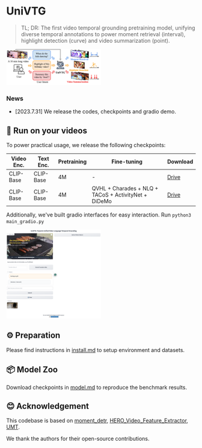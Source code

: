  # UniVTG
> TL; DR: The first video temporal grounding pretraining model, unifying diverse temporal annotations to power moment retrieval (interval), highlight detection (curve) and video summarization (point).

<img src="figures/univtg_demo.jpg" alt="UniVTG" width="50%">


### **News**
<!--  -->
- [2023.7.31] We release the codes, checkpoints and gradio demo.

## 🌟 Run on your videos
To power practical usage, we release the following checkpoints:

| Video Enc.  | Text Enc.  | Pretraining            | Fine-tuning   |  Download |
| ------------------ |  ------------------ | ------------------ | ------- | ---- |
| CLIP-Base | CLIP-Base | 4M      | -      |   [Drive](https://drive.google.com/drive/folders/1-eGata6ZPV0A1BBsZpYyIooos9yjMx2f?usp=sharing)  |
| CLIP-Base | CLIP-Base | 4M | QVHL + Charades + NLQ + TACoS + ActivityNet + DiDeMo      |  [Drive](https://drive.google.com/drive/folders/1l6RyjGuqkzfZryCC6xwTZsvjWaIMVxIO?usp=sharing)  


Additionally, we've built gradio interfaces for easy interaction. 
Run `python3 main_gradio.py`

<img src="figures/gradio.png" alt="UniVTG" width="50%">


## ⚙️ Preparation

Please find instructions in [install.md](install.md) to setup environment and datasets.

## 📦 Model Zoo

Download checkpoints in [model.md](model.md) to reproduce the benchmark results.

## 😊 Acknowledgement

This codebase is based on [moment_detr](https://github.com/jayleicn/moment_detr), [HERO_Video_Feature_Extractor](https://github.com/linjieli222/HERO_Video_Feature_Extractor), [UMT](https://github.com/tencentarc/umt).

We thank the authors for their open-source contributions.
